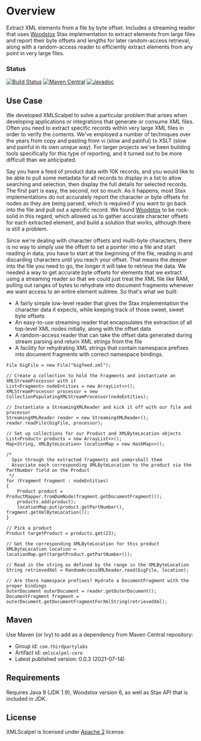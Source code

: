 # Overview

Extract XML elements from a file by byte offset. Includes a streaming reader that uses [Woodstox](https://github.com/FasterXML/woodstox) Stax implementation to extract elements from large files and report their byte offsets and lengths for later random-access retrieval, along with a random-access reader to efficiently extract elements from any point in very large files.

### Status
[![Build Status](https://travis-ci.org/ThirdpartyLabs/XMLScalpel.svg?branch=main)](https://travis-ci.org/ThirdpartyLabs/XMLScalpel)
[![Maven Central](https://img.shields.io/maven-central/v/com.thirdpartylabs/xmlscalpel-core?color=45bf17)](https://search.maven.org/artifact/com.thirdpartylabs/xmlscalpel-core)
[![Javadoc](https://javadoc.io/badge/com.thirdpartylabs/xmlscalpel-core.svg)](http://www.javadoc.io/doc/com.thirdpartylabs/xmlscalpel-core)

## Use Case
We developed XMLScalpel to solve a particular problem that arises when developing applications or integrations that generate 
or consume XML files. Often you need to extract specific records within very large XML files in order to verify 
the contents. We've employed a number of techniques over the years from copy and pasting from vi (slow and painful) to 
XSLT (slow and painful in its own unique way). For larger projects we've been building tools specifically for this type
of reporting, and it turned out to be more difficult than we anticipated. 

Say you have a feed of product data with 10K
records, and you would like to be able to pull some metadata for all records to display in a list to allow searching and 
selection, then display the full details for selected records. The first part is easy, the second, not so much. 
As it happens, most Stax implementations do not accurately report the character or byte offsets for nodes as they are 
being parsed, which is required if you want to go back into the file and pull out a specific record. We found 
[Woodstox](https://github.com/FasterXML/woodstox) to be rock-solid in this regard, which allowed us to gather accurate
character offsets for each extracted element, and build a solution that works, although there is still a problem. 

Since we're dealing with character offsets and multi-byte characters, there is no way to simply use the offset to set 
a pointer into a file and start reading in data, you have to start at the beginning of the file, reading in and
discarding characters until you reach your offset. That means the deeper into the file you need to go, the longer it 
will take to retrieve the data. We needed a way to get accurate byte offsets for elements that we extract using a
streaming reader so that we could just treat the XML file like RAM, pulling out ranges of bytes to rehydrate into 
document fragments whenever we want access to an entire element subtree. So that's what we built:
 
* A fairly simple low-level reader that gives the Stax implementation the character data it expects, while keeping 
track of those sweet, sweet byte offsets
* An easy-to-use streaming reader that encapsulates the extraction of all top-level XML nodes initially, along with the 
offset data 
* A random-access reader that can take the offset data generated during stream parsing and return XML strings from the
file
* A facility for rehydrating XML strings that contain namespace prefixes into document fragments with correct 
namespace bindings.

```
File bigFile = new File("bigfeed.xml");

// Create a collection to hold the Fragments and instantiate an XMLStreamProcessor with it
List<Fragment> nodeEntities = new ArrayList<>();
XMLStreamProcessor processor = new CollectionPopulatingXMLStreamProcessor(nodeEntities);

// Instantiate a StreamingXMLReader and kick it off with our file and processor
StreamingXMLReader reader = new StreamingXMLReader();
reader.readFile(bigFile, processor);

// Set up collections for our Product and XMLByteLocation objects
List<Product> products = new ArrayList<>();
Map<String, XMLByteLocation> locationMap = new HashMap<>();

/*
  Spin through the extracted fragments and unmarshall them
  Associate each corresponding XMLByteLocation to the product via the PartNumber field on the Product
 */
for (Fragment fragment : nodeEntities)
{
    Product product = ProductMapper.fromDomNode(fragment.getDocumentFragment());
    products.add(product);
    locationMap.put(product.getPartNumber(), fragment.getXmlByteLocation());
}

// Pick a product
Product targetProduct = products.get(23);

// Get the corresponding XMLByteLocation for this product
XMLByteLocation location = locationMap.get(targetProduct.getPartNumber());

// Read in the string as defined by the range in the XMLByteLocation
String retrievedXml = RandomAccessXMLReader.read(bigFile, location);

// Are there namespace prefixes? Hydrate a DocumentFragment with the proper bindings
OuterDocument outerDocument = reader.getOuterDocument();
DocumentFragment fragment = outerDocument.getDocumentFragmentForXmlString(retrievedXml);
```
## Maven

Use Maven (or Ivy) to add as a dependency from Maven Central repository:

* Group id: `com.thirdpartylabs`
* Artifact id: `xmlscalpel-core`
* Latest published version: 0.0.3 (2021-07-14)

## Requirements

Requires Java 9 (JDK 1.9), Woodstox version 6, as well as Stax API that is included in JDK.

## License

XMLScalpel is licensed under [Apache 2](http://www.apache.org/licenses/LICENSE-2.0.txt) license.
